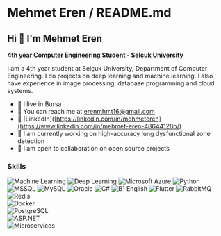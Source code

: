 # Mehmet Eren / README.md

## Hi 👋 I'm Mehmet Eren

**4th year Computer Engineering Student - Selçuk University**

I am a 4th year student at Selçuk University, Department of Computer Engineering. I do projects on deep learning and machine learning. I also have experience in image processing, database programming and cloud systems.

- 📍 I live in Bursa
- 📧 You can reach me at [erenmhmt16@gmail.com](erenmhmt16@gmail.com)
- 🔗 [LinkedIn]([https://linkedin.com/in/mehmeteren](https://www.linkedin.com/in/mehmet-eren-48644128b/)
- 💼 I am currently working on high-accuracy lung dysfunctional zone detection
- 🤝 I am open to collaboration on open source projects

### Skills

![Machine Learning](https://img.shields.io/badge/-Machine%20Learning-102230?logo=google&logoColor=white)
![Deep Learning](https://img.shields.io/badge/-Deep%20Learning-00599C?logo=numpy&logoColor=white)
![Microsoft Azure](https://img.shields.io/badge/-Microsoft%20Azure-0089D6?logo=microsoft-azure&logoColor=white)
![Python](https://img.shields.io/badge/-Python-3776AB?logo=python&logoColor=white)
![MSSQL](https://img.shields.io/badge/-MSSQL-CC2927?logo=microsoft-sql-server&logoColor=white)
![MySQL](https://img.shields.io/badge/-MySQL-4479A1?logo=mysql&logoColor=white)
![Oracle](https://img.shields.io/badge/-Oracle-F80000?logo=oracle&logoColor=white)
![C#](https://img.shields.io/badge/-C%23-239120?logo=c-sharp&logoColor=white)
![B1 English](https://img.shields.io/badge/-B1%20English-0078D4?logo=translate&logoColor=white)
![Flutter](https://img.shields.io/badge/-Flutter-02569B?logo=flutter&logoColor=white)
![RabbitMQ](https://img.shields.io/badge/-RabbitMQ-FF6600?logo=rabbitmq&logoColor=white)  
![Redis](https://img.shields.io/badge/-Redis-DC382D?logo=redis&logoColor=white)  
![Docker](https://img.shields.io/badge/-Docker-2496ED?logo=docker&logoColor=white)  
![PostgreSQL](https://img.shields.io/badge/-PostgreSQL-336791?logo=postgresql&logoColor=white)  
![ASP.NET](https://img.shields.io/badge/-ASP.NET-5C2D91?logo=dotnet&logoColor=white)  
![Microservices](https://img.shields.io/badge/-Microservices-000000?logo=microgen&logoColor=white)  
